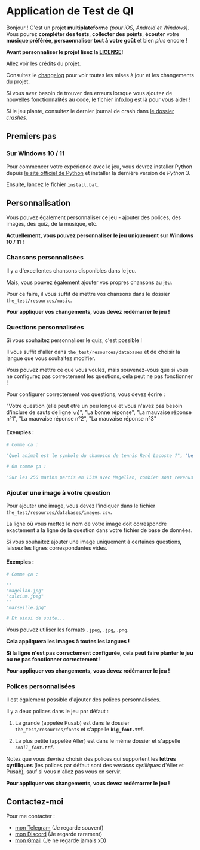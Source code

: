 # Application de Test de QI

Bonjour ! C'est un projet **multiplateforme** *(pour iOS, Android et Windows)*. Vous pourez **compléter des tests**, **collecter des points**, **écouter** votre **musique préférée**, **persaonnaliser tout à votre goût** et bien *plus* encore !

**Avant personnaliser le projet lisez la [LICENSE](LICENSE.md)!**

Allez voir les [crédits](credits.md) du projet.

Consultez le [changelog](changelog.md) pour voir toutes les mises à jour et les changements du projet.

Si vous avez besoin de trouver des erreurs lorsque vous ajoutez de nouvelles fonctionnalités au code, le fichier [info.log](info.log) est là pour vous aider !

Si le jeu plante, consultez le dernier journal de crash dans [le dossier *crashes*](crashes/).

## Premiers pas

### Sur Windows 10 / 11

Pour commencer votre expérience avec le jeu, vous devrez installer Python depuis [le site officiel de Python](https://python.org/downloads) et installer la dernière version de *Python 3*.

Ensuite, lancez le fichier `install.bat`.

## Personnalisation

Vous pouvez également personnaliser ce jeu - ajouter des polices, des images, des quiz, de la musique, etc.

**Actuellement, vous pouvez personnaliser le jeu uniquement sur Windows 10 / 11 !**

### Chansons personnalisées

Il y a d'excellentes chansons disponibles dans le jeu.

Mais, vous pouvez également ajouter vos propres chansons au jeu.

Pour ce faire, il vous suffit de mettre vos chansons dans le dossier `the_test/resources/music`.

**Pour appliquer vos changements, vous devez redémarrer le jeu !**

### Questions personnalisées

Si vous souhaitez personnaliser le quiz, c'est possible !

Il vous suffit d'aller dans `the_test/resources/databases` et de choisir la langue que vous souhaitez modifier.

Vous pouvez mettre ce que vous voulez, mais souvenez-vous que si vous ne configurez pas correctement les questions, cela peut ne pas fonctionner !

Pour configurer correctement vos questions, vous devez écrire :

"Votre question (elle peut être un peu longue et vous n'avez pas besoin d'inclure de sauts de ligne `\n`)", "La bonne réponse", "La mauvaise réponse n°1", "La mauvaise réponse n°2", "La mauvaise réponse n°3"

#### **Exemples :**

```python
# Comme ça :

"Quel animal est le symbole du champion de tennis René Lacoste ?", "Le crocodile", "Le panda", "Le jaguar", "Le puma"

# Ou comme ça :

"Sur les 250 marins partis en 1519 avec Magellan, combien sont revenus à Séville 3 ans plus tard ?", "18", "115", "249", "60"
```

### Ajouter une image à votre question

Pour ajouter une image, vous devez l'indiquer dans le fichier `the_test/resources/databases/images.csv`.

La ligne où vous mettez le nom de votre image doit correspondre exactement à la ligne de la question dans votre fichier de base de données.

Si vous souhaitez ajouter une image uniquement à certaines questions, laissez les lignes correspondantes vides.

#### **Exemples :**

```python
# Comme ça :

""
"magellan.jpg"
"calcium.jpeg"
""
"marseille.jpg"

# Et ainsi de suite...
```

Vous pouvez utiliser les formats `.jpeg`, `.jpg`, `.png`.

**Cela appliquera les images à toutes les langues !**

**Si la ligne n'est pas correctement configurée, cela peut faire planter le jeu ou ne pas fonctionner correctement !**

**Pour appliquer vos changements, vous devez redémarrer le jeu !**

### Polices personnalisées

Il est également possible d'ajouter des polices personnalisées.

Il y a deux polices dans le jeu par défaut :

1. La grande (appelée Pusab) est dans le dossier `the_test/resources/fonts` et s'appelle **`big_font.ttf`**.

2. La plus petite (appelée Aller) est dans le même dossier et s'appelle *`small_font.ttf`*.

Notez que vous devriez choisir des polices qui supportent les **lettres cyrilliques** (les polices par défaut sont des *versions cyrilliques* d'Aller et Pusab), sauf si vous n'allez pas vous en servir.

**Pour appliquer vos changements, vous devez redémarrer le jeu !**

## Contactez-moi

Pour me contacter :
* [mon Telegram](https://t.me/gild56) (Je regarde souvent)
* [mon Discord](https://discord.com/users/gild56) (Je regarde rarement)
* [mon Gmail](mailto:gild56gmd@gmail.com) (Je ne regarde jamais xD)
